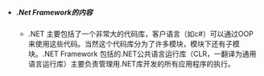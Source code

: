 * ##### .Net Framework的内容

    * .NET 主要包括了一个非常大的代码库，客户语言（如c#）可以通过OOP来使用这些代码。当然这个代码库分为了许多模块，模块下还有子模块。.NET Framework 包括的.NET公共语言运行库（CLR，一翻译为通用语言运行库）主要负责管理用.NET库开发的所有应用程序的执行。